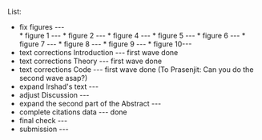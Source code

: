 List:

- fix figures ---                              
      * figure 1 --- 
      * figure 2 ---
      * figure 4 ---
      * figure 5 ---
      * figure 6 ---
      * figure 7 ---
      * figure 8 ---
      * figure 9 ---
      * figure 10--- 
- text corrections Introduction                   --- first wave done
- text corrections Theory                         --- first wave done
- text corrections Code                           --- first wave done (To Prasenjit: Can you do the second wave asap?)
- expand Irshad's text                            ---
- adjust Discussion                               ---
- expand the second part of the Abstract          ---
- complete citations data                         --- done
- final check                                     ---
- submission                                      --- 
